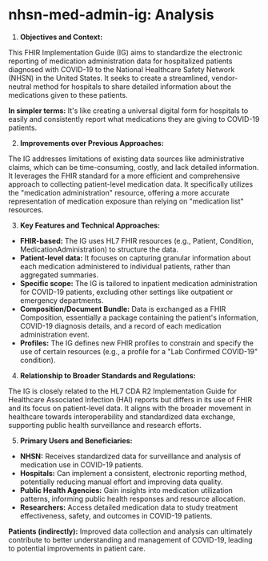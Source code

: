 # nhsn-med-admin-ig: Analysis

1. **Objectives and Context:**

This FHIR Implementation Guide (IG) aims to standardize the electronic reporting of medication administration data for hospitalized patients diagnosed with COVID-19 to the National Healthcare Safety Network (NHSN) in the United States.  It seeks to create a streamlined, vendor-neutral method for hospitals to share detailed information about the medications given to these patients.

**In simpler terms:**  It's like creating a universal digital form for hospitals to easily and consistently report what medications they are giving to COVID-19 patients.

2. **Improvements over Previous Approaches:**

The IG addresses limitations of existing data sources like administrative claims, which can be time-consuming, costly, and lack detailed information. It leverages the FHIR standard for a more efficient and comprehensive approach to collecting patient-level medication data. It specifically utilizes the "medication administration" resource, offering a more accurate representation of medication exposure than relying on "medication list" resources.

3. **Key Features and Technical Approaches:**

* **FHIR-based:** The IG uses HL7 FHIR resources (e.g., Patient, Condition, MedicationAdministration) to structure the data.
* **Patient-level data:** It focuses on capturing granular information about each medication administered to individual patients, rather than aggregated summaries. 
* **Specific scope:** The IG is tailored to inpatient medication administration for COVID-19 patients, excluding other settings like outpatient or emergency departments.
* **Composition/Document Bundle:** Data is exchanged as a FHIR Composition, essentially a package containing the patient's information, COVID-19 diagnosis details, and a record of each medication administration event. 
* **Profiles:** The IG defines new FHIR profiles to constrain and specify the use of certain resources (e.g., a profile for a "Lab Confirmed COVID-19" condition).

4. **Relationship to Broader Standards and Regulations:**

The IG is closely related to the HL7 CDA R2 Implementation Guide for Healthcare Associated Infection (HAI) reports but differs in its use of FHIR and its focus on patient-level data. It aligns with the broader movement in healthcare towards interoperability and standardized data exchange, supporting public health surveillance and research efforts.

5. **Primary Users and Beneficiaries:**

* **NHSN:** Receives standardized data for surveillance and analysis of medication use in COVID-19 patients.
* **Hospitals:** Can implement a consistent, electronic reporting method, potentially reducing manual effort and improving data quality.
* **Public Health Agencies:** Gain insights into medication utilization patterns, informing public health responses and resource allocation.
* **Researchers:** Access detailed medication data to study treatment effectiveness, safety, and outcomes in COVID-19 patients.

**Patients (indirectly):** Improved data collection and analysis can ultimately contribute to better understanding and management of COVID-19, leading to potential improvements in patient care. 

